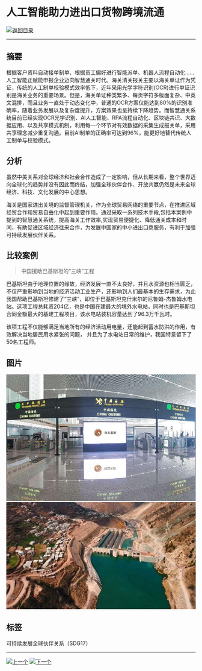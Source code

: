 # 人工智能助力进出口货物跨境流通

[![返回目录](http://img.shields.io/badge/点击-返回目录-875A7B.svg?style=flat&colorA=8F8F8F)](/)

----------

## 摘要

根据客户资料自动接单制单、根据员工偏好进行智能派单、机器人流程自动化……人工智能正赋能申报企业迈向智慧通关时代。海关清关报关主要以海关单证作为凭证，传统的人工制单校验模式效率低下，近年采用光学字符识别(OCR)进行单证识别是海关业务的重要场景。但是，海关单证种类繁多、每页字符多版面复杂、中英文混排，而且业务一直处于动态变化中，普通的OCR方案仅能达到80%的识别准确率，随着业务发展以及复杂度提升，方案效果也呈持续下降趋势。而智慧通关系统目前已经实现OCR光学识别、AI人工智能、RPA流程自动化、区块链共识、大数据应用、以及共享模式机制，利用每一个环节对有效数据的采集生成报关单，采用共享理念减少重复沟通。目前AI制单的正确率可达到96%，能更好地替代传统人工制单与校验模式。

## 分析

虽然中美关系对全球经济和社会合作造成了一定影响，但从长期来看，整个世界迈向全球化的趋势并没有因此而终结，加强全球伙伴合作、开放共赢仍然是未来全球经济、科技、文化发展的中心思想。

海关是国家进出关境的监督管理机关，作为全球贸易网络的重要节点，在推进区域经贸合作和贸易自由化中起到重要作用。通过采取一系列技术手段,包括本案例中提到的智慧通关系统，提高海关工作效率,实现贸易便捷化、降低通关成本和时间，有助促进区域经济往来合作，为发展中国家的中小进出口商服务，有利于加强可持续发展伙伴关系。

## 比较案例

> 中国援助巴基斯坦的“三峡”工程

巴基斯坦由于地理位置的缘故，经济发展一直不太良好，并且水资源也相当匮乏，不仅严重影响到当地的经济活动工业生产，还影响到人们最基本的生存需求，为此我国帮助巴基斯坦修建了“三峡”，即位于巴基斯坦克什米尔的尼鲁姆-杰鲁姆水电站。这项工程总耗资204亿，也是中国在建最大的境外水电站，同时也是巴基斯坦合同金额最大的基建工程项目，该水电站装机容量达到了96.3万千瓦时。

该项工程不仅能够满足当地所有的经济活动用电量，还能起到蓄水防洪的作用，有效解决当地居民用水紧张的问题， 并且为了水电站日常的维护，我国特意留下了50名工程师。

## 图片

![图片](17.1.1.jpg)
![图片](17.1.2.jpg)


## 标签
可持续发展全球伙伴关系（SDG17）



----------

 [![上一个](http://img.shields.io/badge/查看-上一个-875A7B.svg?style=flat&colorA=8F8F8F)](https://doc.shanghaiopen.org.cn/case/16/2.html)
 [![下一个](http://img.shields.io/badge/查看-下一个-875A7B.svg?style=flat&colorA=8F8F8F)](https://doc.shanghaiopen.org.cn/case/17/2.html)
 
 
